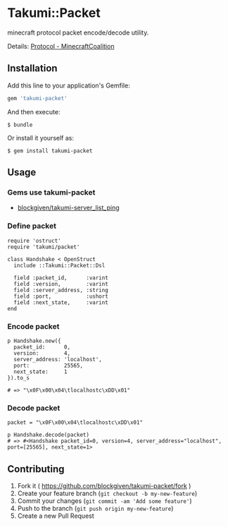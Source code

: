 # Takumi::Packet

minecraft protocol packet encode/decode utility.

Details: [Protocol - MinecraftCoalition](http://wiki.vg/Protocol)

## Installation

Add this line to your application's Gemfile:

```ruby
gem 'takumi-packet'
```

And then execute:

    $ bundle

Or install it yourself as:

    $ gem install takumi-packet

## Usage

### Gems use takumi-packet

- [blockgiven/takumi-server_list_ping](https://github.com/blockgiven/takumi-server_list_ping)

### Define packet

    require 'ostruct'
    require 'takumi/packet'

    class Handshake < OpenStruct
      include ::Takumi::Packet::Dsl

      field :packet_id,      :varint
      field :version,        :varint
      field :server_address, :string
      field :port,           :ushort
      field :next_state,     :varint
    end

### Encode packet
    p Handshake.new({
      packet_id:      0,
      version:        4,
      server_address: 'localhost',
      port:           25565,
      next_state:     1
    }).to_s

    # => "\x0F\x00\x04\tlocalhostc\xDD\x01"

### Decode packet

    packet = "\x0F\x00\x04\tlocalhostc\xDD\x01"

    p Handshake.decode(packet)
    # => #<Handshake packet_id=0, version=4, server_address="localhost", port=[25565], next_state=1>

## Contributing

1. Fork it ( https://github.com/blockgiven/takumi-packet/fork )
2. Create your feature branch (`git checkout -b my-new-feature`)
3. Commit your changes (`git commit -am 'Add some feature'`)
4. Push to the branch (`git push origin my-new-feature`)
5. Create a new Pull Request
